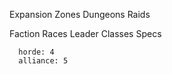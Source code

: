 Expansion
  Zones
    Dungeons
    Raids

Faction
  Races
    Leader
    Classes
      Specs


      horde: 4
      alliance: 5
